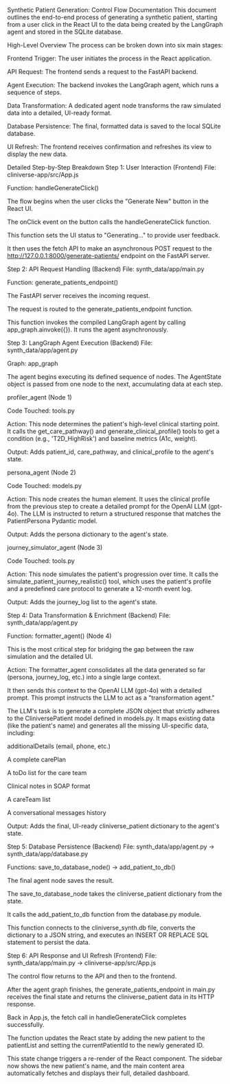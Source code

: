 Synthetic Patient Generation: Control Flow Documentation
This document outlines the end-to-end process of generating a synthetic patient, starting from a user click in the React UI to the data being created by the LangGraph agent and stored in the SQLite database.

High-Level Overview
The process can be broken down into six main stages:

Frontend Trigger: The user initiates the process in the React application.

API Request: The frontend sends a request to the FastAPI backend.

Agent Execution: The backend invokes the LangGraph agent, which runs a sequence of steps.

Data Transformation: A dedicated agent node transforms the raw simulated data into a detailed, UI-ready format.

Database Persistence: The final, formatted data is saved to the local SQLite database.

UI Refresh: The frontend receives confirmation and refreshes its view to display the new data.

Detailed Step-by-Step Breakdown
Step 1: User Interaction (Frontend)
File: cliniverse-app/src/App.js

Function: handleGenerateClick()

The flow begins when the user clicks the "Generate New" button in the React UI.

The onClick event on the button calls the handleGenerateClick function.

This function sets the UI status to "Generating..." to provide user feedback.

It then uses the fetch API to make an asynchronous POST request to the http://127.0.0.1:8000/generate-patients/ endpoint on the FastAPI server.

Step 2: API Request Handling (Backend)
File: synth_data/app/main.py

Function: generate_patients_endpoint()

The FastAPI server receives the incoming request.

The request is routed to the generate_patients_endpoint function.

This function invokes the compiled LangGraph agent by calling app_graph.ainvoke({}). It runs the agent asynchronously.

Step 3: LangGraph Agent Execution (Backend)
File: synth_data/app/agent.py

Graph: app_graph

The agent begins executing its defined sequence of nodes. The AgentState object is passed from one node to the next, accumulating data at each step.

profiler_agent (Node 1)

Code Touched: tools.py

Action: This node determines the patient's high-level clinical starting point. It calls the get_care_pathway() and generate_clinical_profile() tools to get a condition (e.g., 'T2D_HighRisk') and baseline metrics (A1c, weight).

Output: Adds patient_id, care_pathway, and clinical_profile to the agent's state.

persona_agent (Node 2)

Code Touched: models.py

Action: This node creates the human element. It uses the clinical profile from the previous step to create a detailed prompt for the OpenAI LLM (gpt-4o). The LLM is instructed to return a structured response that matches the PatientPersona Pydantic model.

Output: Adds the persona dictionary to the agent's state.

journey_simulator_agent (Node 3)

Code Touched: tools.py

Action: This node simulates the patient's progression over time. It calls the simulate_patient_journey_realistic() tool, which uses the patient's profile and a predefined care protocol to generate a 12-month event log.

Output: Adds the journey_log list to the agent's state.

Step 4: Data Transformation & Enrichment (Backend)
File: synth_data/app/agent.py

Function: formatter_agent() (Node 4)

This is the most critical step for bridging the gap between the raw simulation and the detailed UI.

Action: The formatter_agent consolidates all the data generated so far (persona, journey_log, etc.) into a single large context.

It then sends this context to the OpenAI LLM (gpt-4o) with a detailed prompt. This prompt instructs the LLM to act as a "transformation agent."

The LLM's task is to generate a complete JSON object that strictly adheres to the CliniversePatient model defined in models.py. It maps existing data (like the patient's name) and generates all the missing UI-specific data, including:

additionalDetails (email, phone, etc.)

A complete carePlan

A toDo list for the care team

Clinical notes in SOAP format

A careTeam list

A conversational messages history

Output: Adds the final, UI-ready cliniverse_patient dictionary to the agent's state.

Step 5: Database Persistence (Backend)
File: synth_data/app/agent.py -> synth_data/app/database.py

Functions: save_to_database_node() -> add_patient_to_db()

The final agent node saves the result.

The save_to_database_node takes the cliniverse_patient dictionary from the state.

It calls the add_patient_to_db function from the database.py module.

This function connects to the cliniverse_synth.db file, converts the dictionary to a JSON string, and executes an INSERT OR REPLACE SQL statement to persist the data.

Step 6: API Response and UI Refresh (Frontend)
File: synth_data/app/main.py -> cliniverse-app/src/App.js

The control flow returns to the API and then to the frontend.

After the agent graph finishes, the generate_patients_endpoint in main.py receives the final state and returns the cliniverse_patient data in its HTTP response.

Back in App.js, the fetch call in handleGenerateClick completes successfully.

The function updates the React state by adding the new patient to the patientList and setting the currentPatientId to the newly generated ID.

This state change triggers a re-render of the React component. The sidebar now shows the new patient's name, and the main content area automatically fetches and displays their full, detailed dashboard.